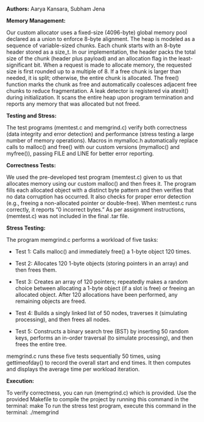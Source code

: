 **Authors:**
Aarya Kansara, Subham Jena

**Memory Management:**

Our custom allocator uses a fixed-size (4096-byte) global memory pool declared as a union to enforce 8-byte alignment.
The heap is modeled as a sequence of variable-sized chunks. Each chunk starts with an 8-byte header stored as a size_t.
In our implementation, the header packs the total size of the chunk (header plus payload) and an allocation flag in the least-significant bit.
When a request is made to allocate memory, the requested size is first rounded up to a multiple of 8. If a free chunk is larger than needed, it is split; otherwise, the entire chunk is allocated.
The free() function marks the chunk as free and automatically coalesces adjacent free chunks to reduce fragmentation.
A leak detector is registered via atexit() during initialization. It scans the entire heap upon program termination and reports any memory that was allocated but not freed.

**Testing and Stress:**

The test programs (memtest.c and memgrind.c) verify both correctness (data integrity and error detection) and performance (stress testing a large number of memory operations).
Macros in mymalloc.h automatically replace calls to malloc() and free() with our custom versions (mymalloc() and myfree()), passing FILE and LINE for better error reporting.

**Correctness Tests:**

We used the pre-developed test program (memtest.c) given to us that allocates memory using our custom malloc() and then frees it.
The program fills each allocated object with a distinct byte pattern and then verifies that no data corruption has occurred.
It also checks for proper error detection (e.g., freeing a non-allocated pointer or double-free).
When memtest.c runs correctly, it reports “0 incorrect bytes.”
As per assignment instructions, (memtest.c) was not included in the final .tar file.

**Stress Testing:**

The program memgrind.c performs a workload of five tasks:
- Test 1: Calls malloc() and immediately free() a 1-byte object 120 times.
  
- Test 2: Allocates 120 1-byte objects (storing pointers in an array) and then frees them.
  
- Test 3: Creates an array of 120 pointers; repeatedly makes a random choice between allocating a 1-byte object (if a slot is free) or freeing an allocated object. After 120 allocations have been performed, any remaining objects are freed.
  
- Test 4: Builds a singly linked list of 50 nodes, traverses it (simulating processing), and then frees all nodes.
  
- Test 5: Constructs a binary search tree (BST) by inserting 50 random keys, performs an in-order traversal (to simulate processing), and then frees the entire tree.

memgrind.c runs these five tests sequentially 50 times, using gettimeofday() to record the overall start and end times.
It then computes and displays the average time per workload iteration.

**Execution:**

To verify correctness, you can run (memgrind.c) which is provided.
Use the provided Makefile to compile the project by running this command in the terminal: make
To run the stress test program, execute this command in the terminal: ./memgrind
